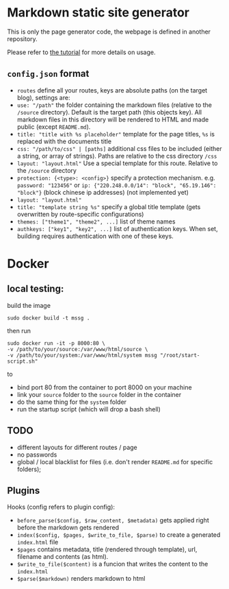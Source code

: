 # Markdown static site generator

This is only the page generator code, the webpage is defined in another repository.

Please refer to [the tutorial](tutorial.md) for more details on usage.

## `config.json` format

 - `routes` define all your routes, keys are absolute paths (on the target blog), settings are:
  - `use: "/path"` the folder containing the markdown files (relative to the `/source` directory). Default is the target path (this objects key). All markdown files in this directory will be rendered to HTML and made public (except `README.md`).
  - `title: "title with %s placeholder"` template for the page titles, `%s` is replaced with the documents title
  - `css: "/path/to/css" | [paths]` additional css files to be included (either a string, or array of strings). Paths are relative to the css directory `/css`
  - `layout: "layout.html"` Use a special template for this route. Relative to the `/source` directory
  - `protection: {<type>: <config>}` specify a protection mechanism. e.g. `password: "123456"` or `ip: {"220.248.0.0/14": "block", "65.19.146": "block"}` (block chinese ip addresses) (not implemented yet)
 - `layout: "layout.html"`
 - `title: "template string %s"` specify a global title template  (gets overwritten by route-specific configurations)
 - `themes: ["theme1", "theme2", ...]` list of theme names
 - `authkeys: ["key1", "key2", ...]` list of authentication keys. When set, building requires authentication with one of these keys.


# Docker

## local testing:

build the image

`sudo docker build -t mssg .`

then run

```
sudo docker run -it -p 8000:80 \
-v /path/to/your/source:/var/www/html/source \
-v /path/to/your/system:/var/www/html/system mssg "/root/start-script.sh"
```

to
 - bind port 80  from the container to port 8000 on your machine
 - link your `source` folder to the `source` folder in the container
 - do the same thing for the `system` folder
 - run the startup script (which will drop a bash shell)


## TODO

 - different layouts for different routes / page
 - no passwords
 - global / local blacklist for files (i.e. don't render `README.md` for specific folders);


## Plugins

Hooks (config refers to plugin config):
 - `before_parse($config, $raw_content, $metadata)` gets applied right before the markdown gets rendered
 - `index($config, $pages, $write_to_file, $parse)` to create a generated `index.html` file
  - `$pages` contains metadata, title (rendered through template), url, filename and contents (as html).
  - `$write_to_file($content)` is a funcion that writes the content to the `index.html`
  - `$parse($markdown)` renders markdown to html
